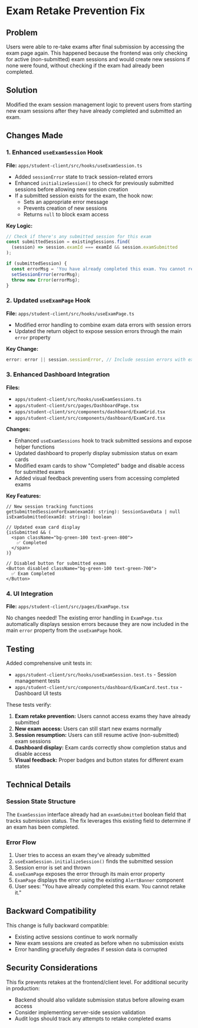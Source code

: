 # Exam Retake Prevention Fix

## Problem
Users were able to re-take exams after final submission by accessing the exam page again. This happened because the frontend was only checking for active (non-submitted) exam sessions and would create new sessions if none were found, without checking if the exam had already been completed.

## Solution
Modified the exam session management logic to prevent users from starting new exam sessions after they have already completed and submitted an exam.

## Changes Made

### 1. Enhanced `useExamSession` Hook
**File:** `apps/student-client/src/hooks/useExamSession.ts`

- Added `sessionError` state to track session-related errors
- Enhanced `initializeSession()` to check for previously submitted sessions before allowing new session creation
- If a submitted session exists for the exam, the hook now:
  - Sets an appropriate error message
  - Prevents creation of new sessions
  - Returns `null` to block exam access

**Key Logic:**
```typescript
// Check if there's any submitted session for this exam
const submittedSession = existingSessions.find(
  (session) => session.examId === examId && session.examSubmitted
);

if (submittedSession) {
  const errorMsg = 'You have already completed this exam. You cannot retake it.';
  setSessionError(errorMsg);
  throw new Error(errorMsg);
}
```

### 2. Updated `useExamPage` Hook
**File:** `apps/student-client/src/hooks/useExamPage.ts`

- Modified error handling to combine exam data errors with session errors
- Updated the return object to expose session errors through the main `error` property

**Key Change:**
```typescript
error: error || session.sessionError, // Include session errors with exam data errors
```

### 3. Enhanced Dashboard Integration
**Files:**
- `apps/student-client/src/hooks/useExamSessions.ts`
- `apps/student-client/src/pages/DashboardPage.tsx`
- `apps/student-client/src/components/dashboard/ExamGrid.tsx`
- `apps/student-client/src/components/dashboard/ExamCard.tsx`

**Changes:**
- Enhanced `useExamSessions` hook to track submitted sessions and expose helper functions
- Updated dashboard to properly display submission status on exam cards
- Modified exam cards to show "Completed" badge and disable access for submitted exams
- Added visual feedback preventing users from accessing completed exams

**Key Features:**
```tsx
// New session tracking functions
getSubmittedSessionForExam(examId: string): SessionSaveData | null
isExamSubmitted(examId: string): boolean

// Updated exam card display
{isSubmitted && (
  <span className="bg-green-100 text-green-800">
    ✅ Completed
  </span>
)}

// Disabled button for submitted exams
<Button disabled className="bg-green-100 text-green-700">
  ✅ Exam Completed
</Button>
```
### 4. UI Integration
**File:** `apps/student-client/src/pages/ExamPage.tsx`

No changes needed! The existing error handling in `ExamPage.tsx` automatically displays session errors because they are now included in the main `error` property from the `useExamPage` hook.

## Testing
Added comprehensive unit tests in:
- `apps/student-client/src/hooks/useExamSession.test.ts` - Session management tests
- `apps/student-client/src/components/dashboard/ExamCard.test.tsx` - Dashboard UI tests

These tests verify:

1. **Exam retake prevention:** Users cannot access exams they have already submitted
2. **New exam access:** Users can still start new exams normally
3. **Session resumption:** Users can still resume active (non-submitted) exam sessions
4. **Dashboard display:** Exam cards correctly show completion status and disable access
5. **Visual feedback:** Proper badges and button states for different exam states

## Technical Details

### Session State Structure
The `ExamSession` interface already had an `examSubmitted` boolean field that tracks submission status. The fix leverages this existing field to determine if an exam has been completed.

### Error Flow
1. User tries to access an exam they've already submitted
2. `useExamSession.initializeSession()` finds the submitted session
3. Session error is set and thrown
4. `useExamPage` exposes the error through its main error property
5. `ExamPage` displays the error using the existing `AlertBanner` component
6. User sees: "You have already completed this exam. You cannot retake it."

## Backward Compatibility
This change is fully backward compatible:
- Existing active sessions continue to work normally
- New exam sessions are created as before when no submission exists
- Error handling gracefully degrades if session data is corrupted

## Security Considerations
This fix prevents retakes at the frontend/client level. For additional security in production:
- Backend should also validate submission status before allowing exam access
- Consider implementing server-side session validation
- Audit logs should track any attempts to retake completed exams
